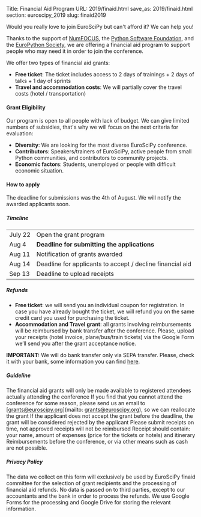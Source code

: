 Title: Financial Aid Program
URL: 2019/finaid.html
save_as: 2019/finaid.html
section: euroscipy_2019
slug: finaid2019

Would you really love to join EuroSciPy but can't afford it? We can help you!

Thanks to the support of [NumFOCUS](https://numfocus.org/),
the [Python Software Foundation](https://www.python.org/psf/),
and the [EuroPython Society](https://www.europython-society.org/),
we are offering a financial aid program to support people who may need it in order to join the conference.

We offer two types of financial aid grants:

- **Free ticket**: The ticket includes access to 2 days of trainings + 2 days of talks + 1 day of sprints
- **Travel and accommodation costs**: We will partially cover the travel costs (hotel / transportation)

#### Grant Eligibility

Our program is open to all people with lack of budget.
We can give limited numbers of subsidies,
that's why we will focus on the next criteria for evaluation:

- **Diversity**: We are looking for the most diverse EuroSciPy conference.
- **Contributors**: Speakers/trainers of EuroSciPy, active people from small Python
communities, and contributors to community projects.
- **Economic factors**: Students, unemployed or people with difficult economic situation.

#### How to apply

The deadline for submissions was the 4th of August. We will notify the awarded applicants soon.

##### Timeline

|            |                                                                                   |
|------------|-----------------------------------------------------------------------------------|
| July 22    | Open the grant program                                                            |
| Aug 4      | **Deadline for submitting the applications**                                      |
| Aug 11     | Notification of grants awarded                                                    |
| Aug 14     | Deadline for applicants to accept / decline financial aid                         |
| Sep 13     | Deadline to upload receipts                                                       |

##### Refunds

- **Free ticket**: we will send you an individual coupon for registration. In case you
have already bought the ticket, we will refund you on the same credit card you
used for purchasing the ticket.
- **Accommodation and Travel grant**: all grants involving reimbursements will be
reimbursed by bank transfer after the conference. Please, upload your receipts
(hotel invoice, plane/bus/train tickets) via the Google Form we’ll send you
after the grant acceptance notice.

**IMPORTANT:** We will do bank transfer only via SEPA transfer. Please, check
it with your bank, some information you can find
[here](https://en.wikipedia.org/wiki/Single_Euro_Payments_Area).

##### Guideline

The financial aid grants will only be made available to registered attendees
actually attending the conference
If you find that you cannot attend the conference for some reason, please send
us an email to [grants@euroscipy.org](mailto: grants@euroscipy.org), so we can
reallocate the grant
If the applicant does not accept the grant before the deadline, the grant will
be considered rejected by the applicant
Please submit receipts on time, not approved receipts will not be reimbursed
Receipt should contain: your name, amount of expenses (price for the tickets or
hotels) and itinerary
Reimbursements before the conference, or via other means such as cash
are not possible.

##### Privacy Policy

The data we collect on this form will exclusively be used by EuroSciPy finaid
committee for the selection of grant recipients and the processing of financial
aid refunds. No data is passed on to third parties, except to our accountants
and the bank in order to process the refunds. We use Google Forms for the
processing and Google Drive for storing the relevant information.
